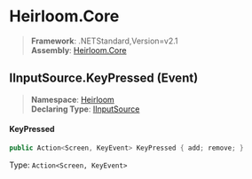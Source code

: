 # Heirloom.Core

> **Framework**: .NETStandard,Version=v2.1  
> **Assembly**: [Heirloom.Core][0]

## IInputSource.KeyPressed (Event)

> **Namespace**: [Heirloom][0]  
> **Declaring Type**: [IInputSource][1]

#### KeyPressed

```cs
public Action<Screen, KeyEvent> KeyPressed { add; remove; }
```

Type: `Action<Screen, KeyEvent>`

[0]: ../../../Heirloom.Core.md
[1]: ../IInputSource.md
